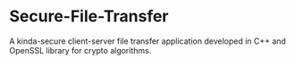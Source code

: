 # Secure-File-Transfer
A kinda-secure client-server file transfer application developed in C++ and OpenSSL library for crypto algorithms. 
